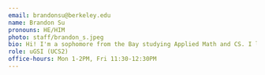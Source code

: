 ```yaml
---
email: brandonsu@berkeley.edu
name: Brandon Su
pronouns: HE/HIM
photo: staff/brandon_s.jpeg
bio: Hi! I'm a sophomore from the Bay studying Applied Math and CS. I love teaching, nature, and recently been obsessed with honey 🍯
role: uGSI (UCS2)
office-hours: Mon 1-2PM, Fri 11:30-12:30PM
---
```

